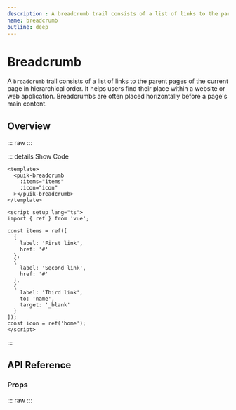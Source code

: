 ```yaml
---
description : A breadcrumb trail consists of a list of links to the parent pages of the current page in hierarchical order. It helps users find their place within a website or web application. Breadcrumbs are often placed horizontally before a page's main content.
name: breadcrumb
outline: deep
---
```

<script setup>
  import Breadcrumb from '@vitepress/components/Breadcrumb.vue';
  import DataAttributes from '@vitepress/utilities/DataAttributes.vue';
  import ComponentOverview from '@vitepress/utilities/ComponentOverview.vue';

  const attributes = [
    {
      prop: 'items',
      default: 'undefined',
      type: 'BreadcrumbItem[]',
      details: `
interface BreadBreadcrumbItem {
  label: string,
  to: string | undefined,
  href: string | undefined,
  target: '_blank' | '_self' | '_parent' | '_top' | undefined,
  dataTest: string | undefined,
}
      `,
      description: 'Link displayed in breadcrumb',
      required: false
    },
    {
      prop: 'itemsJson',
      default: 'undefined',
      type: 'json',
      details: `
A JSON string representing an array of BreadcrumbItem
      `,
      description: 'The breadcrumb items as a JSON string. Use this prop when using the component as a Web Component. For regular Vue usage, prefer the `items` prop',
      required: false
    },
    {
      prop: 'separatorIcon',
      default: 'keyboard_arrow_right',
      type: 'string',
      description: 'Sets icon between icon (see Material Symbols: https://fonts.google.com/icons)',
      required: false
    },
    {
      prop: 'icon',
      default: 'undefined',
      type: 'string',
      description: 'Sets icon used before first link (from Material Symbols: https://fonts.google.com/icons)',
      required: false
    }
  ];
</script>

# Breadcrumb

A `breadcrumb` trail consists of a list of links to the parent pages of the current page in hierarchical order. It helps users find their place within a website or web application. Breadcrumbs are often placed horizontally before a page's main content.

## Overview

::: raw
<ComponentOverview>
  <Breadcrumb />
</ComponentOverview>
:::

::: details Show Code

```vue
<template>
  <puik-breadcrumb
    :items="items"
    :icon="icon"
  ></puik-breadcrumb>
</template>

<script setup lang="ts">
import { ref } from 'vue';

const items = ref([
  {
    label: 'First link',
    href: '#'
  },
  {
    label: 'Second link',
    href: '#'
  },
  {
    label: 'Third link',
    to: 'name',
    target: '_blank'
  }
]);
const icon = ref('home');
</script>
```

:::

## API Reference

### Props

::: raw
<DataAttributes :attributes="attributes" />
:::
